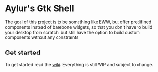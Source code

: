# Aylur's Gtk Shell

The goal of this project is to be something like [EWW](https://github.com/elkowar/eww), but offer predifined components instead of barebone widgets, so that you don't have to build your desktop from scratch, but still have the option to build custom components without any constraints.

## Get started

To get started read the [wiki](https://github.com/Aylur/ags/wiki).
Everything is still WIP and subject to change.
